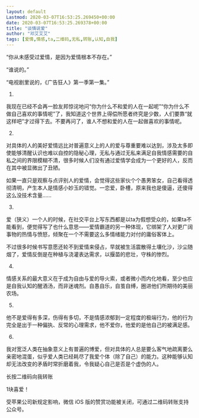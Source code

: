 ```yaml
---
layout: default
Lastmod: 2020-03-07T16:53:25.269450+00:00
date: 2020-03-07T16:53:25.269378+00:00
title: "谈情说爱"
author: "邓艾艾艾"
tags: [爱情,情感,ta,二维码,无私,转账,认知,自我]
---
```


“你从未感受过爱情，是因为爱情根本不存在。”

“谁说的。”

“电视剧里说的，《广告狂人》第一季第一集。”

1.

我现在已经不会再一脸友邦惊诧地问“你为什么不和爱的人在一起呢”“你为什么不做自己喜欢的事情呢”了，我知道这个世界上得偿所愿者终究是少数，人们要靠“就这样吧”才过得下去。不要再问了，谁人不想和爱的人在一起做喜欢的事情呢。

2.

对具体的人的美好爱情远比对普遍意义上的人的爱与尊重要难以达到，涉及太多即使能够清醒认识也难以自控的隐秘心理，无私与通过无私来满足自我情感需要的自私之间的界限模糊不清，很多时候人们没有通过爱情学会成为一个更好的人，反而在其中被显微出了丑陋。

如果一直只是观察与点评别人的爱情，会觉得这些家伙个个愚男笨女，自己看得透彻清明，产生本人是情感小妙玉的错觉。一恋爱，卧槽，原来我也是傻逼，还傻得这么没技术含量……

3.

爱（狭义）一个人的时候，在社交平台上写东西都是以ta为假想受众的，如果ta不能看到，便觉得写了也什么意思——爱情霸道的另一种体现，它绑架了人对更广阔事物的热情与愤怒，倾聚在一个不需要这么多情绪能力对付的庸俗客体上。

不过很多时候书写意愿还轮不到爱情来侵占，早就被生活震散得土壤化沙，沙尘随烟了，爱情反倒是在种植与浇灌表达需求，以揠苗的悲壮，守株的惨烈。

4.

情感关系的最大意义在于成为自由与爱的导火索，或者微小而内化地看，至少也应是自我认知的醒酒汤，而非迷魂剂。自愚自乐，自茧自缚，圈进他们所期待的美丽农场。

5.

他不是爱得有多深，伤得有多切，不是情感浓郁到一定程度的极端行为，他的行为完全是出于一种偏执、反常的心理需求，他不爱你，他爱的是他自己的被满足感。

6.

我对宽泛人类在抽象意义上有普遍的博爱，但对具体的人总是要么客气地疏离要么亲密地混蛋，似乎爱人类已经耗尽了我爱个体（除了自己）的能力。这种能够认知却无法改变的矛盾时常折磨着我，令我疑心自己是否是个虚伪的人。

长按二维码向我转账

1块喜爱！

受苹果公司新规定影响，微信 iOS 版的赞赏功能被关闭，可通过二维码转账支持公众号。

